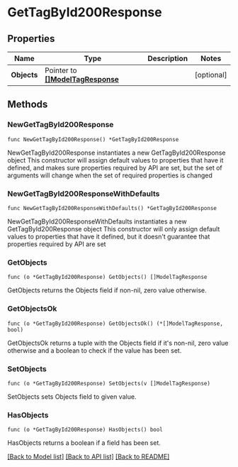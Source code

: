 # GetTagById200Response

## Properties

Name | Type | Description | Notes
------------ | ------------- | ------------- | -------------
**Objects** | Pointer to [**[]ModelTagResponse**](ModelTagResponse.md) |  | [optional] 

## Methods

### NewGetTagById200Response

`func NewGetTagById200Response() *GetTagById200Response`

NewGetTagById200Response instantiates a new GetTagById200Response object
This constructor will assign default values to properties that have it defined,
and makes sure properties required by API are set, but the set of arguments
will change when the set of required properties is changed

### NewGetTagById200ResponseWithDefaults

`func NewGetTagById200ResponseWithDefaults() *GetTagById200Response`

NewGetTagById200ResponseWithDefaults instantiates a new GetTagById200Response object
This constructor will only assign default values to properties that have it defined,
but it doesn't guarantee that properties required by API are set

### GetObjects

`func (o *GetTagById200Response) GetObjects() []ModelTagResponse`

GetObjects returns the Objects field if non-nil, zero value otherwise.

### GetObjectsOk

`func (o *GetTagById200Response) GetObjectsOk() (*[]ModelTagResponse, bool)`

GetObjectsOk returns a tuple with the Objects field if it's non-nil, zero value otherwise
and a boolean to check if the value has been set.

### SetObjects

`func (o *GetTagById200Response) SetObjects(v []ModelTagResponse)`

SetObjects sets Objects field to given value.

### HasObjects

`func (o *GetTagById200Response) HasObjects() bool`

HasObjects returns a boolean if a field has been set.


[[Back to Model list]](../README.md#documentation-for-models) [[Back to API list]](../README.md#documentation-for-api-endpoints) [[Back to README]](../README.md)


